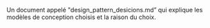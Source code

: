 Un document appelé "design_pattern_desicions.md” qui explique les modèles de conception choisis et la raison 
du choix.